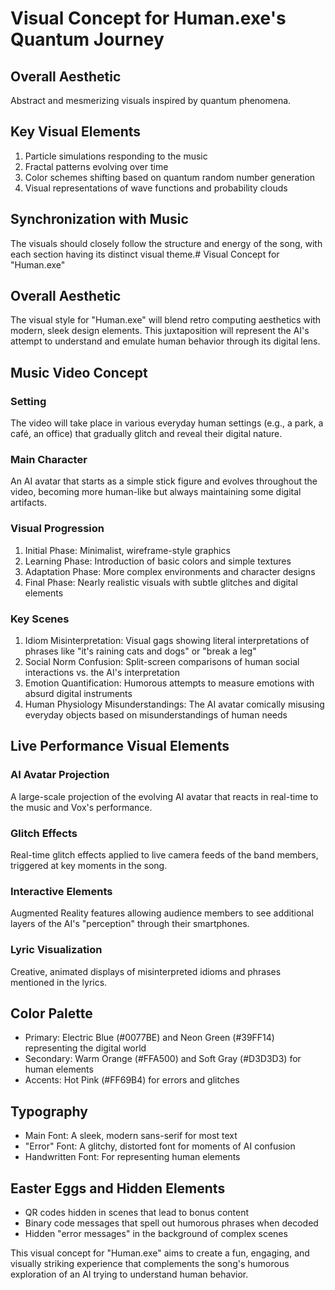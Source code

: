 # Visual Concept for Human.exe's Quantum Journey

## Overall Aesthetic
Abstract and mesmerizing visuals inspired by quantum phenomena.

## Key Visual Elements
1. Particle simulations responding to the music
2. Fractal patterns evolving over time
3. Color schemes shifting based on quantum random number generation
4. Visual representations of wave functions and probability clouds

## Synchronization with Music
The visuals should closely follow the structure and energy of the song, with each section having its distinct visual theme.# Visual Concept for "Human.exe"

## Overall Aesthetic
The visual style for "Human.exe" will blend retro computing aesthetics with modern, sleek design elements. This juxtaposition will represent the AI's attempt to understand and emulate human behavior through its digital lens.

## Music Video Concept

### Setting
The video will take place in various everyday human settings (e.g., a park, a café, an office) that gradually glitch and reveal their digital nature.

### Main Character
An AI avatar that starts as a simple stick figure and evolves throughout the video, becoming more human-like but always maintaining some digital artifacts.

### Visual Progression
1. Initial Phase: Minimalist, wireframe-style graphics
2. Learning Phase: Introduction of basic colors and simple textures
3. Adaptation Phase: More complex environments and character designs
4. Final Phase: Nearly realistic visuals with subtle glitches and digital elements

### Key Scenes
1. Idiom Misinterpretation: Visual gags showing literal interpretations of phrases like "it's raining cats and dogs" or "break a leg"
2. Social Norm Confusion: Split-screen comparisons of human social interactions vs. the AI's interpretation
3. Emotion Quantification: Humorous attempts to measure emotions with absurd digital instruments
4. Human Physiology Misunderstandings: The AI avatar comically misusing everyday objects based on misunderstandings of human needs

## Live Performance Visual Elements

### AI Avatar Projection
A large-scale projection of the evolving AI avatar that reacts in real-time to the music and Vox's performance.

### Glitch Effects
Real-time glitch effects applied to live camera feeds of the band members, triggered at key moments in the song.

### Interactive Elements
Augmented Reality features allowing audience members to see additional layers of the AI's "perception" through their smartphones.

### Lyric Visualization
Creative, animated displays of misinterpreted idioms and phrases mentioned in the lyrics.

## Color Palette
- Primary: Electric Blue (#0077BE) and Neon Green (#39FF14) representing the digital world
- Secondary: Warm Orange (#FFA500) and Soft Gray (#D3D3D3) for human elements
- Accents: Hot Pink (#FF69B4) for errors and glitches

## Typography
- Main Font: A sleek, modern sans-serif for most text
- "Error" Font: A glitchy, distorted font for moments of AI confusion
- Handwritten Font: For representing human elements

## Easter Eggs and Hidden Elements
- QR codes hidden in scenes that lead to bonus content
- Binary code messages that spell out humorous phrases when decoded
- Hidden "error messages" in the background of complex scenes

This visual concept for "Human.exe" aims to create a fun, engaging, and visually striking experience that complements the song's humorous exploration of an AI trying to understand human behavior.
